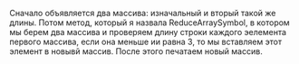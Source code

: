 Сначало объявляется два массива: изначальный и вторый такой же длины. Потом метод, который я назвала ReduceArraySymbol, в котором мы берем два массива и проверяем длину строки каждого эелемента первого массива, если она меньше ии равна 3, то мы вставляем этот элемент в новывй массив. После этого печатаем новый массив.
